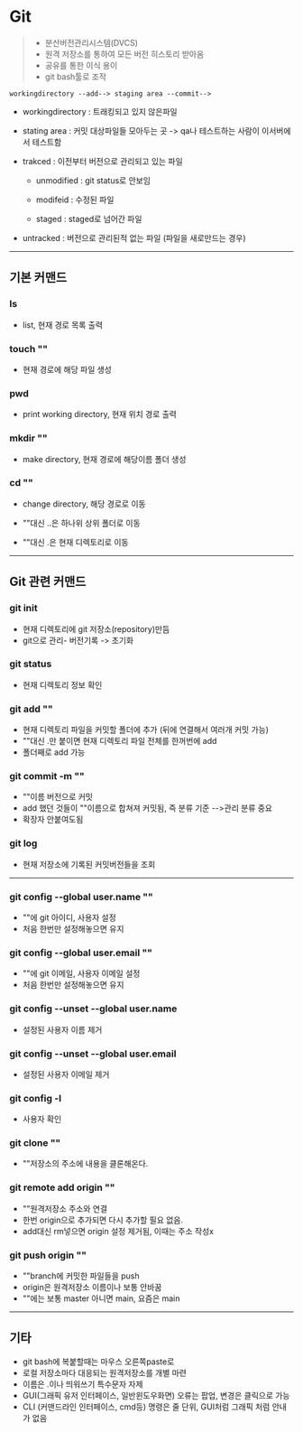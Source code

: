 # Git

> - 분산버전관리시스템(DVCS)
> - 원격 저장소를 통하여 모든 버전 히스토리 받아옴
> - 공유를 통한 이식 용이
> - git bash툴로 조작

`workingdirectory --add--> staging area --commit-->`

- workingdirectory : 트래킹되고 있지 않은파일

- stating area : 커밋 대상파일들 모아두는 곳
  -> qa나 테스트하는 사람이 이서버에서 테스트함
  
- trakced : 이전부터 버전으로 관리되고 있는 파일

  - unmodified : git status로 안보임

  - modifeid : 수정된 파일
  - staged : staged로 넘어간 파일

- untracked : 버전으로 관리된적 없는 파일 (파일을 새로만드는 경우)

___

## 기본 커맨드

### ls
- list,  현재 경로 목록 출력
### touch ""
- 현재 경로에 해당 파일 생성 
### pwd
-  print working directory, 현재 위치 경로 출력
### mkdir ""
- make directory, 현재 경로에 해당이름 폴더 생성 
### cd ""
- change directory, 해당 경로로 이동

- ""대신 ..은 하나위 상위 폴더로 이동

- ""대신 .은 현재 디렉토리로 이동
___

## Git 관련 커맨드
### git init
- 현재 디렉토리에 git 저장소(repository)만듬 
- git으로 관리- 버전기록 -> 초기화
### git status
- 현재 디렉토리 정보 확인
### git add ""
- 현재 디렉토리 파일을 커밋할 폴더에 추가 (뒤에 연결해서
  여러개 커밋 가능)
- ""대신 .만 붙이면 현재 디렉토리 파일 전체를 한꺼번에 add
- 폴더째로 add 가능
### git commit -m ""
- ""이름 버전으로 커밋
- add 했던 것들이 ""이름으로 합쳐져 커밋됨, 즉 분류 기준
  -->관리 분류 중요
- 확장자 안붙여도됨
### git log
- 현재 저장소에 기록된 커밋버전들을 조회
___
### git config --global user.name ""
- ""에 git 아이디, 사용자 설정
- 처음 한번만 설정해놓으면 유지
### git config --global user.email ""
- ""에 git 이메일, 사용자 이메일 설정
- 처음 한번만 설정해놓으면 유지
### git config --unset --global user.name 
- 설정된 사용자 이름 제거
### git config --unset --global user.email
- 설정된 사용자 이메일 제거
### git config -l
- 사용자 확인
### git clone ""
- ""저장소의 주소에 내용을 클론해온다.
### git remote add origin ""
- ""원격저장소 주소와 연결
- 한번 origin으로 추가되면 다시 추가할 필요 없음. 
- add대신 rm넣으면 origin 설정 제거됨, 이때는 주소 작성x
### git push origin ""
- ""branch에 커밋한 파일들을 push
- origin은 원격저장소 이름이나 보통 안바꿈
- ""에는 보통 master 아니면 main, 요즘은 main
___
## 기타

- git bash에 복붙할때는 마우스 오른쪽paste로
- 로컬 저장소마다 대응되는 원격저장소를 개별 마련
- 이름은 .이나 띄워쓰기 특수문자 자제
- GUI(그래픽 유저 인터페이스, 일반윈도우화면)
  오류는 팝업, 변경은 클릭으로 가능
- CLI (커맨드라인 인터페이스, cmd등)
  명령은 줄 단위, GUI처럼 그래픽 처럼 안내가 없음

